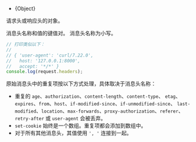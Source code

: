 <!-- YAML
added: v0.1.5
-->

* {Object}

请求头或响应头的对象。

消息头名称和值的键值对。 
消息头名称为小写。

```js
// 打印类似以下：
//
// { 'user-agent': 'curl/7.22.0',
//   host: '127.0.0.1:8000',
//   accept: '*/*' }
console.log(request.headers);
```

原始消息头中的重复项按以下方式处理，具体取决于消息头名称：

* 重复的 `age`、`authorization`、`content-length`、`content-type`、
`etag`、`expires`、`from`、`host`、`if-modified-since`、`if-unmodified-since`、 
`last-modified`、`location`、`max-forwards`、`proxy-authorization`、`referer`、
`retry-after` 或 `user-agent` 会被丢弃。
* `set-cookie` 始终是一个数组。重复项都会添加到数组中。
* 对于所有其他消息头，其值使用 `', '` 连接到一起。


